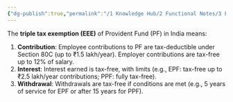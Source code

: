 ```yaml
---
{"dg-publish":true,"permalink":"/1 Knowledge Hub/2 Functional Notes/3 Finance Notes/General Finance Notes/PF/","noteIcon":""}
---
```


The **triple tax exemption (EEE)** of Provident Fund (PF) in India means:

1. **Contribution**: Employee contributions to PF are tax-deductible under Section 80C (up to ₹1.5 lakh/year). Employer contributions are tax-free up to 12% of salary.
2. **Interest**: Interest earned is tax-free, with limits (e.g., EPF: tax-free up to ₹2.5 lakh/year contributions; PPF: fully tax-free).
3. **Withdrawal**: Withdrawals are tax-free if conditions are met (e.g., 5 years of service for EPF or after 15 years for PPF).